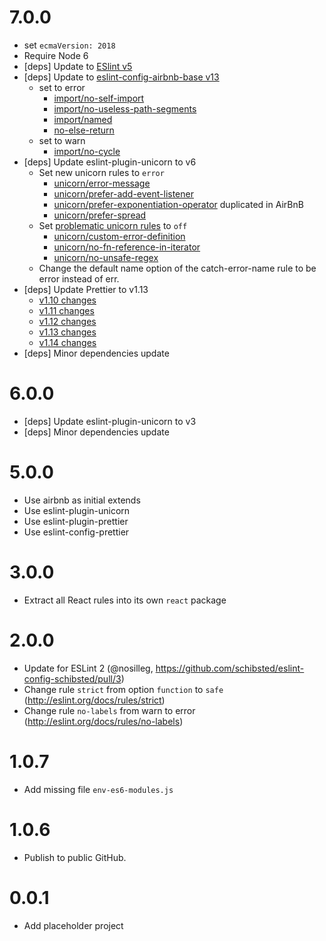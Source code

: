# 7.0.0
- set `ecmaVersion: 2018`
- Require Node 6
- [deps] Update to [ESlint v5](https://eslint.org/blog/2018/06/eslint-v5.0.0-released)
- [deps] Update to [eslint-config-airbnb-base v13](https://github.com/airbnb/javascript/blob/master/packages/eslint-config-airbnb-base/CHANGELOG.md#1300--2018-06-21)
  - set to error
    - [import/no-self-import](https://github.com/benmosher/eslint-plugin-import/blob/master/docs/rules/no-self-import.md)
    - [import/no-useless-path-segments](https://github.com/benmosher/eslint-plugin-import/blob/master/docs/rules/no-useless-path-segments.md)
    - [import/named](https://github.com/benmosher/eslint-plugin-import/blob/master/docs/rules/named.md)
    - [no-else-return](https://eslint.org/docs/rules/no-else-return)
  - set to warn
    - [import/no-cycle](https://github.com/benmosher/eslint-plugin-import/blob/master/docs/rules/no-cycle.md)
- [deps] Update eslint-plugin-unicorn to v6
  - Set new unicorn rules to `error`
    - [unicorn/error-message](https://github.com/sindresorhus/eslint-plugin-unicorn/blob/master/docs/rules/error-message.md)
    - [unicorn/prefer-add-event-listener](https://github.com/sindresorhus/eslint-plugin-unicorn/blob/master/docs/rules/prefer-add-event-listener.md)
    - [unicorn/prefer-exponentiation-operator](https://github.com/sindresorhus/eslint-plugin-unicorn/blob/master/docs/rules/prefer-exponentiation-operator.md) duplicated in AirBnB
    - [unicorn/prefer-spread](https://github.com/sindresorhus/eslint-plugin-unicorn/blob/master/docs/rules/prefer-spread.md)
  - Set [problematic unicorn rules](https://github.com/sindresorhus/eslint-plugin-unicorn/issues/151) to `off`
    - [unicorn/custom-error-definition](https://github.com/sindresorhus/eslint-plugin-unicorn/blob/master/docs/rules/custom-error-definition.md)
    - [unicorn/no-fn-reference-in-iterator](https://github.com/sindresorhus/eslint-plugin-unicorn/blob/master/docs/rules/no-fn-reference-in-iterator.md)
    - [unicorn/no-unsafe-regex](https://github.com/sindresorhus/eslint-plugin-unicorn/blob/master/docs/rules/no-unsafe-regex.md)
  - Change the default name option of the catch-error-name rule to be error instead of err.
- [deps] Update Prettier to v1.13
  - [v1.10 changes](https://prettier.io/blog/2017/12/05/1.9.0.html)
  - [v1.11 changes](https://prettier.io/blog/2018/02/26/1.11.0.html)
  - [v1.12 changes](https://prettier.io/blog/2018/04/11/1.12.0.html)
  - [v1.13 changes](https://prettier.io/blog/2018/05/27/1.13.0.html)
  - [v1.14 changes](https://prettier.io/blog/2018/07/29/1.14.0.html)
- [deps] Minor dependencies update

# 6.0.0
- [deps] Update eslint-plugin-unicorn to v3
- [deps] Minor dependencies update

# 5.0.0
- Use airbnb as initial extends
- Use eslint-plugin-unicorn
- Use eslint-plugin-prettier
- Use eslint-config-prettier

# 3.0.0
- Extract all React rules into its own `react` package

# 2.0.0
- Update for ESLint 2 (@nosilleg, https://github.com/schibsted/eslint-config-schibsted/pull/3)
- Change rule `strict` from option `function` to `safe` (http://eslint.org/docs/rules/strict)
- Change rule `no-labels` from warn to error (http://eslint.org/docs/rules/no-labels)

# 1.0.7
- Add missing file `env-es6-modules.js`

# 1.0.6
- Publish to public GitHub.

# 0.0.1
- Add placeholder project
